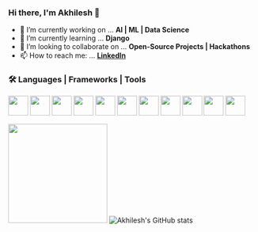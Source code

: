 ### Hi there, I'm Akhilesh 👋

- 🔭 I’m currently working on ... **AI | ML | Data Science**
- 🌱 I’m currently learning ... **Django**
- 🔗 I’m looking to collaborate on ... **Open-Source Projects | Hackathons**
- 📫 How to reach me: ... **[LinkedIn](https://www.linkedin.com/in/akhileshthite/)**

### 🛠️ Languages | Frameworks | Tools
<img src="https://github.com/AkhileshThite/Portfolio-Projects/blob/master/Logos/python.png" width="40" height="40"></img>
<img src="https://github.com/AkhileshThite/Portfolio-Projects/blob/master/Logos/c.png" width="40" height="40"></img>
<img src="https://github.com/AkhileshThite/Portfolio-Projects/blob/master/Logos/html.png" width="40" height="40"></img>
<img src="https://github.com/AkhileshThite/Portfolio-Projects/blob/master/Logos/css.png" width="40" height="40"></img>
<img src="https://github.com/AkhileshThite/Portfolio-Projects/blob/master/Logos/js.png" width="40" height="40"></img>
<img src="https://github.com/AkhileshThite/Portfolio-Projects/blob/master/Logos/flask.png" width="40" height="40"></img>
<img src="https://github.com/AkhileshThite/Portfolio-Projects/blob/master/Logos/heroku.png" width="40" height="40"></img>
<img src="https://github.com/AkhileshThite/Portfolio-Projects/blob/master/Logos/git.png" width="40" height="40"></img>
<img src="https://github.com/AkhileshThite/Portfolio-Projects/blob/master/Logos/mysql.png" width="40" height="40"></img>
<img src="https://github.com/AkhileshThite/Portfolio-Projects/blob/master/Logos/tf.png" width="40" height="40"></img>
<img src="https://github.com/AkhileshThite/Portfolio-Projects/blob/master/Logos/scikit.png" width="40" height="40"></img>

<img src="https://github.com/AkhileshThite/Portfolio-Projects/blob/master/Logos/myavtar.png" width="200" height="200"></img> ![Akhilesh's GitHub stats](https://github-readme-stats.vercel.app/api?username=akhileshthite&theme=radical)
